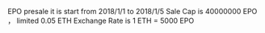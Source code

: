 EPO presale
it is start from 2018/1/1 to 2018/1/5 
Sale Cap is 40000000 EPO ， limited 0.05 ETH
Exchange Rate is 1 ETH = 5000 EPO
